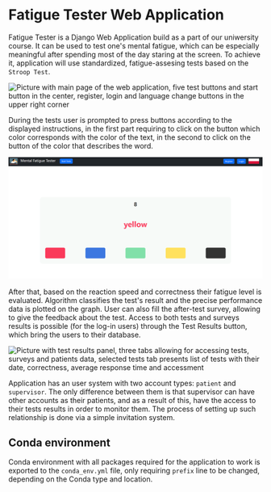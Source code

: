 # Fatigue Tester Web Application
Fatigue Tester is a Django Web Application build as a part of our uniwersity course. 
It can be used to test one's mental fatigue, which can be especially meaningful after spending most of the day staring 
at the screen.
To achieve it, application will use standardized, fatigue-assesing tests based on the `Stroop Test`.

![Picture with main page of the web application, five test buttons and start button in the center, register, login and 
language change buttons in the upper right corner](git_assets/main_menu.png)

During the tests user is prompted to press buttons according to the displayed instructions, in the first part 
requiring to click on the button which color corresponds with the color of the text, in the second to click on the 
button of the color that describes the word. 

![Picture with undergoing test, time counter, colored text and five test buttons in the center](git_assets/test.png)

After that, based on the reaction speed and correctness their fatigue level is evaluated. 
Algorithm classifies the test's result and the precise performance data is plotted on the graph.
User can also fill the after-test survey, allowing to give the feedback about the test. 
Access to both tests and surveys results is possible (for the log-in users) through the Test Results button, which
bring the users to their database.

![Picture with test results panel, three tabs allowing for accessing tests, surveys and patients data, selected tests 
tab presents list of tests with their date, correctness, average response time and accessment](git_assets/results.png)

Application has an user system with two account types: `patient` and `supervisor`. 
The only difference between them is that supervisor can have other accounts as their patients, and as a result of this,
have the access to their tests results in order to monitor them. The process of setting up such relationship is done via
a simple invitation system.

## Conda environment
Conda environment with all packages required for the application to work is exported to the `conda_env.yml` file, only
requiring `prefix` line to be changed, depending on the Conda type and location.  
